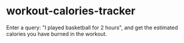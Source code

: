# workout-calories-tracker
Enter a query: "I played basketball for 2 hours", and get the estimated calories you have burned in the workout.
